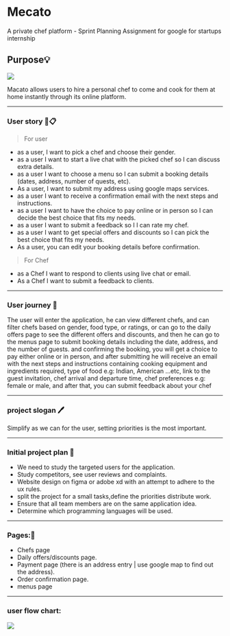 # Mecato

A private chef platform - Sprint Planning Assignment for google for startups internship

## Purpose💡

![](https://i.imgur.com/qHrIvd8.png)

Macato allows users to hire a personal chef to come and cook for them at home instantly through its online platform.

---

### User story 📜📋

> For user

- as a user, I want to pick a chef and choose their gender.
- as a user I want to start a live chat with the picked chef so I can discuss extra details.
- as a user I want to choose a menu so I can submit a booking details (dates, address, number of quests, etc).
- As a user, I want to submit my address using google maps services.
- as a user I want to receive a confirmation email with the next steps and instructions.
- as a user I want to have the choice to pay online or in person so I can decide the best choice that fits my needs.
- as a user I want to submit a feedback so I I can rate my chef.
- as a user I want to get special offers and discounts so I can pick the best choice that fits my needs.
- As a user, you can edit your booking details before confirmation.

> For Chef

- as a Chef I want to respond to clients using live chat or email.
- As a Chef I want to submit a feedback to clients.

---

### User journey :open_book:

The user will enter the application, he can view different chefs, and can filter chefs based on gender, food type, or ratings, or can go to the daily offers page to see the different offers and discounts, and then he can go to the menus page to submit booking details including the date, address, and the number of guests.
and confirming the booking, you will get a choice to pay either online or in person, and after submitting he will receive an email with the next steps and instructions containing cooking equipment and ingredients required, type of food e.g: Indian, American ...etc,
link to the guest invitation, chef arrival and departure time,
chef preferences e.g: female or male, and after that, you can submit feedback about your chef

---

### project slogan 🖊️

Simplify as we can for the user, setting priorities is the most important.

---

### Initial project plan 📑

- We need to study the targeted users for the application.
- Study competitors, see user reviews and complaints.
- Website design on figma or adobe xd with an attempt to adhere to the ux rules.
- split the project for a small tasks,define the priorities distribute work.
- Ensure that all team members are on the same application idea.
- Determine which programming languages will be used.

---

### Pages:📝

- Chefs page
- Daily offers/discounts page.
- Payment page (there is an address entry | use google map to find out the address).
- Order confirmation page.
- menus page

---

### user flow chart:

![](https://i.imgur.com/qHrIvd8.png)
